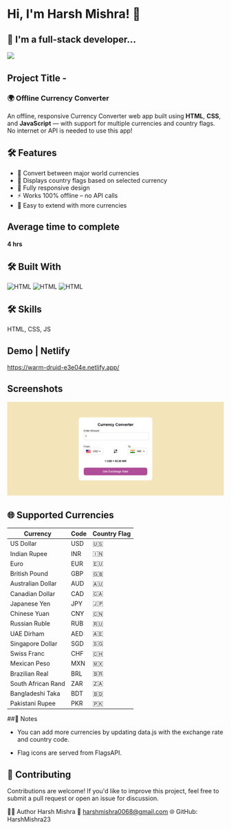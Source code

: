 
# Hi, I'm Harsh Mishra! 👋

## 🚀 I'm a full-stack developer...
<img src="https://user-images.githubusercontent.com/73097560/115834477-dbab4500-a447-11eb-908a-139a6edaec5c.gif">

## Project Title - 
### 🌍 Offline Currency Converter

An offline, responsive Currency Converter web app built using **HTML**, **CSS**, and **JavaScript** — with support for multiple currencies and country flags. No internet or API is needed to use this app!

## 🛠️ Features

- 💱 Convert between major world currencies
- 🚩 Displays country flags based on selected currency
- 📱 Fully responsive design
- ⚡ Works 100% offline – no API calls
- 🎯 Easy to extend with more currencies

## Average time to complete
#### 4 hrs

## 🛠️ Built With

![HTML](https://img.shields.io/badge/FirstTech-HTML-blue)
![HTML](https://img.shields.io/badge/SecondTech-CSS-black)
![HTML](https://img.shields.io/badge/ThirdTech-JS-blue)

## 🛠 Skills
HTML, CSS, JS

## Demo | Netlify
https://warm-druid-e3e04e.netlify.app/

## Screenshots
![alt](./image.png)

## 🌐 Supported Currencies
| Currency           | Code | Country Flag |
| ------------------ | ---- | ------------ |
| US Dollar          | USD  | 🇺🇸         |
| Indian Rupee       | INR  | 🇮🇳         |
| Euro               | EUR  | 🇪🇺         |
| British Pound      | GBP  | 🇬🇧         |
| Australian Dollar  | AUD  | 🇦🇺         |
| Canadian Dollar    | CAD  | 🇨🇦         |
| Japanese Yen       | JPY  | 🇯🇵         |
| Chinese Yuan       | CNY  | 🇨🇳         |
| Russian Ruble      | RUB  | 🇷🇺         |
| UAE Dirham         | AED  | 🇦🇪         |
| Singapore Dollar   | SGD  | 🇸🇬         |
| Swiss Franc        | CHF  | 🇨🇭         |
| Mexican Peso       | MXN  | 🇲🇽         |
| Brazilian Real     | BRL  | 🇧🇷         |
| South African Rand | ZAR  | 🇿🇦         |
| Bangladeshi Taka   | BDT  | 🇧🇩         |
| Pakistani Rupee    | PKR  | 🇵🇰         |

##📌 Notes
+ You can add more currencies by updating data.js with the exchange rate  and country code.

+ Flag icons are served from FlagsAPI. 

## 🤝 Contributing

Contributions are welcome! If you'd like to improve this project, feel free to submit a pull request or open an issue for discussion.

👨‍💻 Author
Harsh Mishra
📧 harshmishra0068@gmail.com
🌐 GitHub: HarshMishra23
